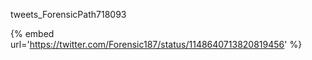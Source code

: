 tweets_ForensicPath718093

{% embed url='https://twitter.com/Forensic187/status/1148640713820819456' %}
